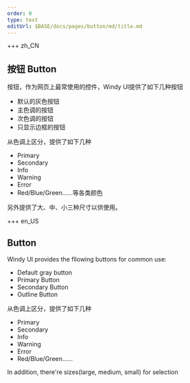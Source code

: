 ```yaml
---
order: 0
type: text
editUrl: $BASE/docs/pages/button/md/title.md
---
```


+++  zh_CN 
## 按钮 Button  

按钮，作为网页上最常使用的控件，Windy UI提供了如下几种按钮

- 默认的灰色按钮
- 主色调的按钮
- 次色调的按钮
- 只显示边框的按钮

从色调上区分，提供了如下几种
- Primary
- Secondary
- Info
- Warning
- Error
- Red/Blue/Green......等各类颜色

另外提供了大、中、小三种尺寸以供使用。


+++  en_US 
## Button  

Windy UI provides the fllowing buttons for common use:

- Default gray button
- Primary Button
- Secondary Button
- Outline Button

从色调上区分，提供了如下几种
- Primary
- Secondary
- Info
- Warning
- Error
- Red/Blue/Green......

In addition, there're sizes(large, medium, small) for selection